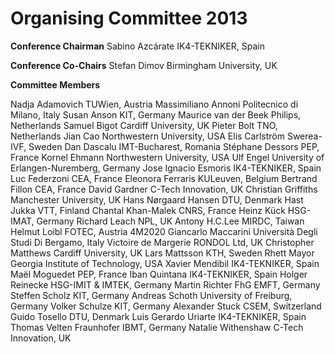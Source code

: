 # Organising Committee 2013

**Conference Chairman**
Sabino Azcárate	        IK4-TEKNIKER, Spain

**Conference Co-Chairs**
Stefan Dimov		Birmingham University, UK

**Committee Members**

Nadja Adamovich	        TUWien, Austria 
Massimiliano Annoni	Politecnico di Milano, Italy
Susan Anson 		KIT, Germany
Maurice van der Beek 	Philips, Netherlands
Samuel Bigot		Cardiff University, UK
Pieter Bolt 		TNO, Netherlands
Jian Cao 		Northwestern University, USA
Elis Carlström 		Swerea-IVF, Sweden
Dan Dascalu		IMT-Bucharest, Romania
Stéphane Dessors	PEP, France
Kornel Ehmann 		Northwestern University, USA
Ulf Engel 		University of Erlangen-Nuremberg, Germany
Jose Ignacio Esmoris	IK4-TEKNIKER, Spain
Luc Federzoni		CEA, France
Eleonora Ferraris 	KULeuven, Belgium
Bertrand Fillon		CEA, France
David Gardner		C-Tech Innovation, UK
Christian Griffiths 	Manchester University, UK
Hans Nørgaard Hansen	DTU, Denmark
Hast Jukka 		VTT, Finland
Chantal Khan-Malek	CNRS, France
Heinz Kück 		HSG-IMAT, Germany
Richard Leach 		NPL, UK 
Antony H.C.Lee		MIRDC, Taiwan
Helmut Loibl 		FOTEC, Austria 4M2020
Giancarlo Maccarini 	Università Degli Studi Di Bergamo, Italy
Victoire de Margerie 	RONDOL Ltd, UK
Christopher Matthews	Cardiff University, UK
Lars Mattsson 		KTH, Sweden
Rhett Mayor		Georgia Institute of Technology, USA 
Xavier Mendibil		IK4-TEKNIKER, Spain
Maël Moguedet		PEP, France
Iban Quintana		IK4-TEKNIKER, Spain
Holger Reinecke 	HSG-IMIT & IMTEK, Germany
Martin Richter 		FhG EMFT, Germany
Steffen Scholz 		KIT, Germany 
Andreas Schoth 	        University of Freiburg, Germany
Volker Schulze 		KIT, Germany
Alexander Stuck 	CSEM, Switzerland
Guido Tosello		DTU, Denmark
Luis Gerardo Uriarte	IK4-TEKNIKER, Spain
Thomas Velten		Fraunhofer IBMT, Germany
Natalie Withenshaw	C-Tech Innovation, UK
